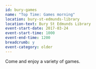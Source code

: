 ```yaml
---
id: bury-games
name: "Top Time: Games morning"
location: bury-st-edmunds-library
location-text: Bury St Edmunds Library
event-start-date: 2017-03-24
event-start-time: 1000
event-end-time: 1200
breadcrumb: y
event-category: older
---
```


Come and enjoy a variety of games.
